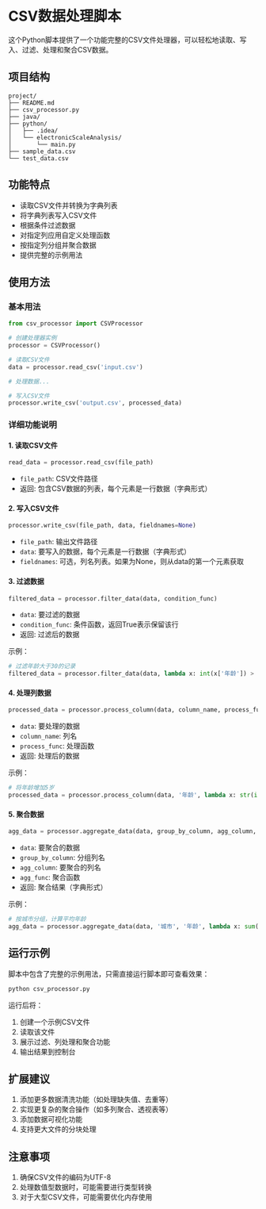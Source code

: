 # CSV数据处理脚本

这个Python脚本提供了一个功能完整的CSV文件处理器，可以轻松地读取、写入、过滤、处理和聚合CSV数据。

## 项目结构

```
project/
├── README.md
├── csv_processor.py
├── java/
├── python/
│   ├── .idea/
│   └── electronicScaleAnalysis/
│       └── main.py
├── sample_data.csv
└── test_data.csv
```


## 功能特点

- 读取CSV文件并转换为字典列表
- 将字典列表写入CSV文件
- 根据条件过滤数据
- 对指定列应用自定义处理函数
- 按指定列分组并聚合数据
- 提供完整的示例用法

## 使用方法

### 基本用法

```python
from csv_processor import CSVProcessor

# 创建处理器实例
processor = CSVProcessor()

# 读取CSV文件
data = processor.read_csv('input.csv')

# 处理数据...

# 写入CSV文件
processor.write_csv('output.csv', processed_data)
```

### 详细功能说明

#### 1. 读取CSV文件

```python
read_data = processor.read_csv(file_path)
```
- `file_path`: CSV文件路径
- 返回: 包含CSV数据的列表，每个元素是一行数据（字典形式）

#### 2. 写入CSV文件

```python
processor.write_csv(file_path, data, fieldnames=None)
```
- `file_path`: 输出文件路径
- `data`: 要写入的数据，每个元素是一行数据（字典形式）
- `fieldnames`: 可选，列名列表。如果为None，则从data的第一个元素获取

#### 3. 过滤数据

```python
filtered_data = processor.filter_data(data, condition_func)
```
- `data`: 要过滤的数据
- `condition_func`: 条件函数，返回True表示保留该行
- 返回: 过滤后的数据

示例：
```python
# 过滤年龄大于30的记录
filtered_data = processor.filter_data(data, lambda x: int(x['年龄']) > 30)
```

#### 4. 处理列数据

```python
processed_data = processor.process_column(data, column_name, process_func)
```
- `data`: 要处理的数据
- `column_name`: 列名
- `process_func`: 处理函数
- 返回: 处理后的数据

示例：
```python
# 将年龄增加5岁
processed_data = processor.process_column(data, '年龄', lambda x: str(int(x) + 5))
```

#### 5. 聚合数据

```python
agg_data = processor.aggregate_data(data, group_by_column, agg_column, agg_func)
```
- `data`: 要聚合的数据
- `group_by_column`: 分组列名
- `agg_column`: 要聚合的列名
- `agg_func`: 聚合函数
- 返回: 聚合结果（字典形式）

示例：
```python
# 按城市分组，计算平均年龄
agg_data = processor.aggregate_data(data, '城市', '年龄', lambda x: sum(map(int, x)) / len(x))
```

## 运行示例

脚本中包含了完整的示例用法，只需直接运行脚本即可查看效果：

```bash
python csv_processor.py
```

运行后将：
1. 创建一个示例CSV文件
2. 读取该文件
3. 展示过滤、列处理和聚合功能
4. 输出结果到控制台

## 扩展建议

1. 添加更多数据清洗功能（如处理缺失值、去重等）
2. 实现更复杂的聚合操作（如多列聚合、透视表等）
3. 添加数据可视化功能
4. 支持更大文件的分块处理

## 注意事项

1. 确保CSV文件的编码为UTF-8
2. 处理数值型数据时，可能需要进行类型转换
3. 对于大型CSV文件，可能需要优化内存使用